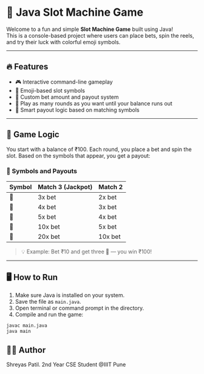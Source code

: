 # 🎰 Java Slot Machine Game

Welcome to a fun and simple **Slot Machine Game** built using Java!  
This is a console-based project where users can place bets, spin the reels, and try their luck with colorful emoji symbols.

---

## 🔥 Features

- 🎮 Interactive command-line gameplay
- 🎰 Emoji-based slot symbols
- 💸 Custom bet amount and payout system
- 🔁 Play as many rounds as you want until your balance runs out
- 🧮 Smart payout logic based on matching symbols

---

## 🧠 Game Logic

You start with a balance of ₹100. Each round, you place a bet and spin the slot. Based on the symbols that appear, you get a payout:

### 🎯 Symbols and Payouts

| Symbol | Match 3 (Jackpot) | Match 2 |
|--------|-------------------|---------|
| 🍒     | 3x bet            | 2x bet  |
| 🍉     | 4x bet            | 3x bet  |
| 🍋     | 5x bet            | 4x bet  |
| 🔔     | 10x bet           | 5x bet  |
| 🌟     | 20x bet           | 10x bet |

> 💡 Example: Bet ₹10 and get three 🔔 — you win ₹100!

---

## 🖥️ How to Run

1. Make sure Java is installed on your system.
2. Save the file as `main.java`.
3. Open terminal or command prompt in the directory.
4. Compile and run the game:

```bash
javac main.java
java main
```

## 👨‍💻 Author

Shreyas Patil.
2nd Year CSE Student @IIIT Pune
